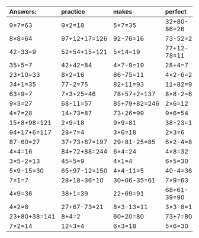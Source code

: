 | Answers: | practice | makes | perfect | ! |
| :--- | :--- | :--- | :--- | :--- |
| 9×7=63 | 9×2=18 | 5×7=35 | 32+80-86=26 | 54÷9=6 | 
| 8×8=64 | 97+12+17=126 | 92-76=16 | 73-52=21 | 8×9=72 | 
| 42-33=9 | 52+54+15=121 | 5+14=19 | 77+12-78=11 | 48÷6=8 | 
| 35÷5=7 | 42+42=84 | 4×7-9=19 | 28÷4=7 | 7×5=35 | 
| 23+10=33 | 8×2=16 | 86-75=11 | 4×2-6=2 | 3+48=51 | 
| 34+1=35 | 77-2=75 | 82+11=93 | 11+82=93 | 9×5=45 | 
| 63÷9=7 | 7×3+25=46 | 78+57+2=137 | 8×8-2=62 | 98-64=34 | 
| 9×3=27 | 68-11=57 | 85+79+82=246 | 2×6=12 | 7×6-30=12 | 
| 4×7=28 | 14+73=87 | 73+26=99 | 9×6=54 | 5×9=45 | 
| 15+8+98=121 | 2×9=18 | 9×9=81 | 38-23=15 | 30÷5=6 | 
| 94+17+6=117 | 28÷7=4 | 3×6=18 | 2×3=6 | 8×5=40 | 
| 87-60=27 | 37+73+87=197 | 29+81-25=85 | 6×2-4=8 | 4×5+74=94 | 
| 4×4=16 | 84+72+88=244 | 6×4=24 | 4×8=32 | 2×4=8 | 
| 3×5-2=13 | 45÷5=9 | 4×1=4 | 6×5=30 | 58+37+5=100 | 
| 5×9-15=30 | 65+97-12=150 | 4×4-11=5 | 40-4=36 | 82-19=63 | 
| 7×1=7 | 28+18-36=10 | 30+66-35=61 | 7×9=63 | 12÷4=3 | 
| 4×9=36 | 38+1=39 | 22+69=91 | 68+61-39=90 | 8×7=56 | 
| 4×2=8 | 27+67-73=21 | 8×3-13=11 | 3×3-8=1 | 5×4+78=98 | 
| 23+80+38=141 | 8÷4=2 | 60+20=80 | 73+7=80 | 42-6=36 | 
| 7×2=14 | 12÷3=4 | 6×3=18 | 5×6=30 | 34+52=86 | 
